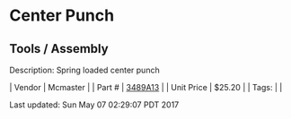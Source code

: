 # Center Punch
## Tools / Assembly
Description: 	Spring loaded center punch  

| Vendor | Mcmaster | 
| Part # | [3489A13](https://www.mcmaster.com/#3489A13) | 
| Unit Price | $25.20 | 
| Tags: |  | 

Last updated: Sun May 07 02:29:07 PDT 2017